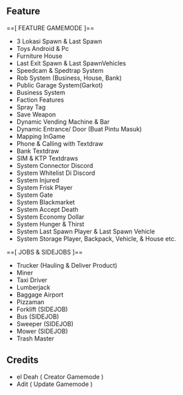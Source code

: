 ## Feature

==[ FEATURE GAMEMODE ]==
- 3 Lokasi Spawn & Last Spawn
- Toys Android & Pc
- Furniture House
- Last Exit Spawn & Last SpawnVehicles
- Speedcam & Spedtrap System
- Rob System (Business, House, Bank)
- Public Garage System(Garkot)
- Business System
- Faction Features
- Spray Tag
- Save Weapon
- Dynamic Vending Machine & Bar
- Dynamic Entrance/ Door (Buat Pintu Masuk)
- Mapping InGame
- Phone & Calling with Textdraw
- Bank Textdraw
- SIM & KTP Textdraws
- System Connector Discord
- System Whitelist Di Discord
- System Injured
- System Frisk Player
- System Gate
- System Blackmarket
- System Accept Death
- System Economy Dollar
- System Hunger & Thirst
- System Last Spawn Player & Last Spawn Vehicle
- System Storage Player, Backpack, Vehicle, & House
etc.



==[ JOBS & SIDEJOBS ]==
- Trucker (Hauling & Deliver Product)
- Miner
- Taxi Driver
- Lumberjack
- Baggage Airport
- Pizzaman
- Forklift (SIDEJOB)
- Bus (SIDEJOB)
- Sweeper (SIDEJOB)
- Mower (SIDEJOB)
- Trash Master

## Credits

- el Deah ( Creator Gamemode )
- Adit ( Update Gamemode )
